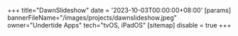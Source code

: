 +++
title="DawnSlideshow"
date = '2023-10-03T00:00:00+08:00'
[params]
  bannerFileName="/images/projects/dawnslideshow.jpeg"
  owner="Undertide Apps"
  tech="tvOS, iPadOS"
[sitemap]
  disable = true
+++
